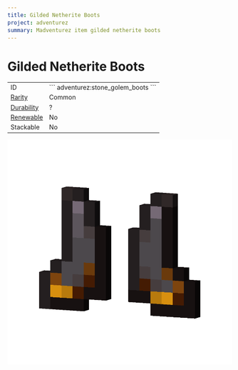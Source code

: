 ```yaml
---
title: Gilded Netherite Boots
project: adventurez
summary: Madventurez item gilded netherite boots
---
```

# Gilded Netherite Boots
<div class="combi">
<div class="divthing">
<table class="tablething">
    <tbody>
        <tr>
            <td class="first-column">ID</td>
            <td class="second-column">
            ```
            adventurez:stone_golem_boots
            ```
            </td>
        </tr>
        <tr id="linear-top">
            <td class="first-column"><a href="https://minecraft.fandom.com/wiki/Rarity" target="_blank">Rarity</a></td>
            <td class="second-column">Common</td>
        </tr>
        <tr id="linear-top">
            <td class="first-column"><a href="https://minecraft.fandom.com/wiki/Durability" target="_blank">Durability</a></td>
            <td class="second-column">?</td>
        </tr>
        <tr id="linear-top">
            <td class="first-column"><a href="https://minecraft.fandom.com/wiki/Renewable_resource" target="_blank">Renewable</a></td>
            <td class="second-column">No</td>
        </tr>
        <tr id="linear-top">
            <td class="first-column">Stackable</td>
            <td class="second-column">No</td>
        </tr>
    </tbody>
</table>
</div>
<div class="div-img-center">
<img src="../../../../assets/adventurez/items/gilded_netherite_boots.png" loading="lazy" />
</div>
</div>